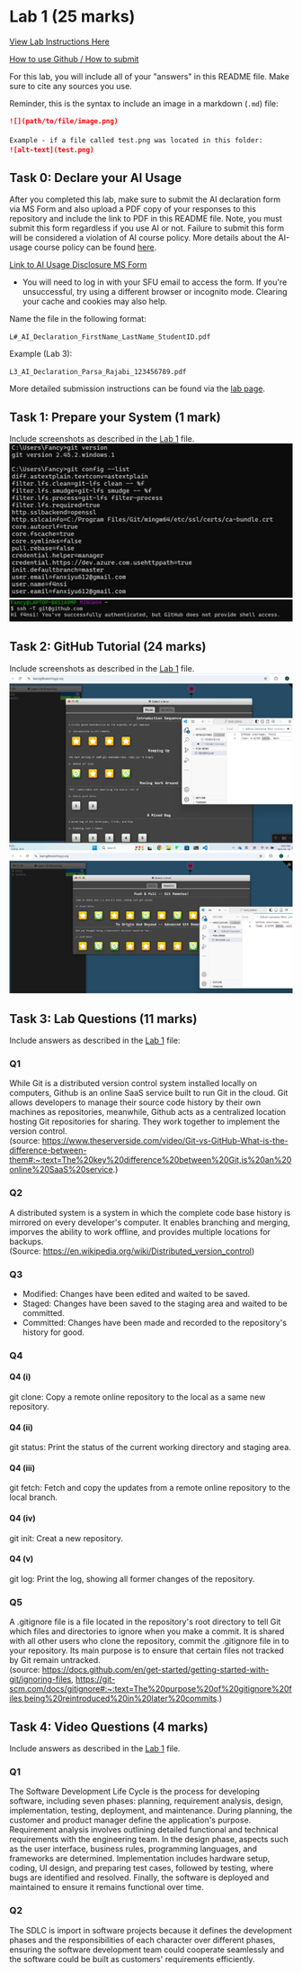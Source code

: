 # Lab 1 (25 marks)

[View Lab Instructions Here](L1.md)

[How to use Github / How to submit](https://parsa-rajabi.github.io/CS-5500/#/labs?id=github-classroom)

For this lab, you will include all of your "answers" in this README file. Make sure to cite any sources you use. 

Reminder, this is the syntax to include an image in a markdown (`.md`) file:
```markdown
![](path/to/file/image.png)

Example - if a file called test.png was located in this folder:
![alt-text](test.png)
```

## Task 0: Declare your AI Usage

After you completed this lab, make sure to submit the AI declaration form via MS Form and also upload a PDF copy of your responses to this repository and include the link to PDF in this README file. Note, you must submit this form regardless if you use AI or not. Failure to submit this form will be considered a violation of AI course policy. More details about the AI-usage course policy can be found [here](https://parsa-rajabi.github.io/CS-5500/#/ai-policy).

[Link to AI Usage Disclosure MS Form](https://parsa-rajabi.github.io/CS-5500/#/ai-policy?id=disclosure-of-ai-use)

- You will need to log in with your SFU email to access the form. If you're unsuccessful, try using a different browser or incognito mode. Clearing your cache and cookies may also help.

Name the file in the following format: 

`L#_AI_Declaration_FirstName_LastName_StudentID.pdf`

Example (Lab 3):

`L3_AI_Declaration_Parsa_Rajabi_123456789.pdf`


More detailed submission instructions can be found via the [lab page](https://parsa-rajabi.github.io/CS-5500/#/labs).


## Task 1: Prepare your System (1 mark)

Include screenshots as described in the [Lab 1](L1.md) file.
![p1](/images/1.png)
![p2](/images/2.png)

## Task 2: GitHub Tutorial (24 marks)

Include screenshots as described in the [Lab 1](L1.md) file.
![p3](/images/3.png)
![p4](/images/4.png)

## Task 3: Lab Questions (11 marks)

Include answers as described in the [Lab 1](L1.md) file:

### Q1
While Git is a distributed version control system installed locally on computers, Github is an online SaaS service built to run Git in the cloud. Git allows developers to manage their source code history by their own machines as repositories, meanwhile, Github acts as a centralized location hosting Git repositories for sharing. They work together to implement the version control.<br>
(source: https://www.theserverside.com/video/Git-vs-GitHub-What-is-the-difference-between-them#:~:text=The%20key%20difference%20between%20Git,is%20an%20online%20SaaS%20service.)

### Q2
A distributed system is a system in which the complete code base history is mirrored on every developer's computer. It enables branching and merging, imporves the ability to work offline, and provides multiple locations for backups.<br>
(Source: https://en.wikipedia.org/wiki/Distributed_version_control)

### Q3
- Modified: Changes have been edited and waited to be saved.
- Staged: Changes have been saved to the staging area and waited to be committed.
- Committed: Changes have been made and recorded to the repository's history for good.

### Q4

#### Q4 (i)
git clone: Copy a remote online repository to the local as a same new repository.
#### Q4 (ii)
git status: Print the status of the current working directory and staging area.
#### Q4 (iii)
git fetch: Fetch and copy the updates from a remote online repository to the local branch.
#### Q4 (iv)
git init: Creat a new repository.
#### Q4 (v)
git log: Print the log, showing all former changes of the repository.
### Q5
A .gitignore file is a file located in the repository's root directory to tell Git which files and directories to ignore when you make a commit. It is shared with all other users who clone the repository, commit the .gitignore file in to your repository. Its main purpose is to ensure that certain files not tracked by Git remain untracked.<br>
(source: https://docs.github.com/en/get-started/getting-started-with-git/ignoring-files, https://git-scm.com/docs/gitignore#:~:text=The%20purpose%20of%20gitignore%20files,being%20reintroduced%20in%20later%20commits.)

## Task 4: Video Questions (4 marks)

Include answers as described in the [Lab 1](L1.md) file.

### Q1
The Software Development Life Cycle is the process for developing software, including seven phases: planning, requirement analysis, design, implementation, testing, deployment, and maintenance. During planning, the customer and product manager define the application's purpose. Requirement analysis involves outlining detailed functional and technical requirements with the engineering team. In the design phase, aspects such as the user interface, business rules, programming languages, and frameworks are determined. Implementation includes hardware setup, coding, UI design, and preparing test cases, followed by testing, where bugs are identified and resolved. Finally, the software is deployed and maintained to ensure it remains functional over time.

### Q2
The SDLC is import in software projects because it defines the development phases and the responsibilities of each character over different phases, ensuring the software development team could cooperate seamlessly and the software could be built as customers' requirements efficiently.
